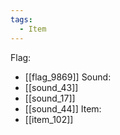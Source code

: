 ```yaml
---
tags:
  - Item
---
```

Flag:
- [[flag_9869]]
Sound:
- [[sound_43]]
- [[sound_17]]
- [[sound_44]]
Item:
- [[item_102]]
